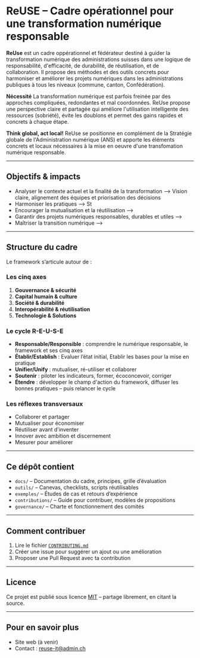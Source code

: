 # ReUSE – Cadre opérationnel pour une transformation numérique responsable

**ReUse** est un cadre oppérationnel et fédérateur destiné à guider la transformation numérique des administrations suisses dans une logique  de responsabilité, d'efficacité, de durabilité, de réutilisation, et de collaboration. Il propose des méthodes et des outils concrets pour harmoniser et améliorer les projets numériques dans les administrations publiques à tous les niveaux (commune, canton, Confédération).

**Nécessité**
La transformation numérique est parfois freinée par des approches compliquées, redondantes et mal coordonnées. ReUse propose une perspective claire et partagée qui améliore l'utilisation intelligente des ressources (sobriété), évite les doublons et permet des gains rapides et concrets à chaque étape.


**Think global, act local!**
ReUse se positionne en complément de la Stratégie globale de l'Administration numérique (ANS) et apporte les éléments concrets et locaux nécessaires à la mise en oeuvre d'une transfomation numérique responsable.


---
## Objectifs & impacts
- Analyser le contexte actuel et la finalité de la transformation --> Vision claire, alignement des équipes et priorisation des décisions
- Harmoniser les pratiques --> St
- Encourager la mutualisation et la réutilisation -->
- Garantir des projets numériques responsables, durables et utiles -->
- Maîtriser la transition numérique -->
---

## Structure du cadre

Le framework s’articule autour de :

### Les cinq axes 

1. **Gouvernance & sécurité**
2. **Capital humain & culture**
3. **Société & durabilité**
5. **Interopérabilité & réutilisation**
6. **Technologie & Solutions**    


### Le cycle R-E-U-S-E

- **Responsable/Responsible** : comprendre le numérique responsable, le framework et ses cinq axes 
- **Établir/Establish** : Evaluer l’état initial, Etablir les bases pour la mise en pratique
- **Unifier/Unify** : mutualiser, ré-utiliser et collaborer  
- **Soutenir** : piloter les indicateurs, former, écoconcevoir, corriger  
- **Étendre** : développer le champ d'action du framework, diffuser les bonnes pratiques – puis relancer le cycle  


### Les réflexes transversaux

- Collaborer et partager
- Mutualiser pour économiser
- Réutiliser avant d'inventer
- Innover avec ambition et discernement
- Mesurer pour améliorer
  
---

## Ce dépôt contient

- `docs/` – Documentation du cadre, principes, grille d’évaluation
- `outils/` – Canevas, checklists, scripts réutilisables
- `exemples/` – Études de cas et retours d’expérience
- `contributions/` – Guide pour contribuer, modèles de propositions
- `governance/` – Charte et fonctionnement des comités

---

## Comment contribuer

1. Lire le fichier [`CONTRIBUTING.md`](CONTRIBUTING.md)
2. Créer une issue pour suggérer un ajout ou une amélioration
3. Proposer une Pull Request avec ta contribution

---

## Licence

Ce projet est publié sous licence [MIT](LICENSE) – partage librement, en citant la source.

---

## Pour en savoir plus

- Site web (à venir)
- Contact : reuse-it@admin.ch
